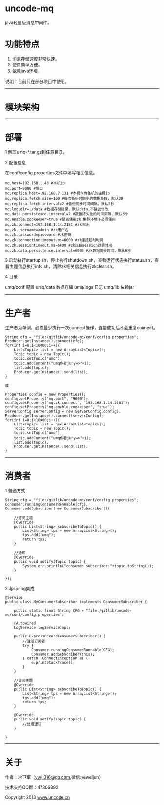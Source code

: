 # uncode-mq

java轻量级消息中间件。



# 功能特点

1. 消息存储速度非常快速。
2. 使用简单方便。
3. 依赖java环境。

说明：目前只在部分项目中使用。

------------------------------------------------------------------------

# 模块架构




------------------------------------------------------------------------

# 部署

1 解压umq-*.tar.gz到任意目录。

2 配置信息

  在conf/config.properties文件中填写相关信息。
  
	mq.host=192.168.1.43 #本机ip
	mq.port=9000 #端口
	mq.replica.host=192.168.7.131 #本机作为备机的主机ip
	mq.replica.fetch.size=100 #每次备份时同步的数据条数，默认30
	mq.replica.fetch.interval=2 #备份同步时间间隔，默认2秒
	mq.log.dir=./data #数据存储目录，默认data,不建议修改
	mq.data.persistence.interval=2 #数据持久化的时间间隔，默认2秒
	mq.enable.zookeeper=true #是否使用zk,集群环境下必须使用
	mq.zk.connect=192.168.1.14:2181 #zk地址
	mq.zk.username=admin #zk用户名
	mq.zk.password=password #zk密码
	mq.zk.connectiontimeout.ms=6000 #zk连接超时时间
	mq.zk.sessiontimeout.ms=6000 #zk连接session过期时间
	mq.zk.data.persistence.interval=6000 #zk数据同步时间，默认6秒

3 启动执行startup.sh，停止执行shutdown.sh，查看运行状态执行status.sh，查看主题信息执行info.sh，清除zk相关信息执行zkclear.sh。

4 目录

  umq/conf 配置
  umq/data 数据存储
  umq/logs 日志
  umq/lib 依赖jar
  
------------------------------------------------------------------------	
  
# 生产者

生产者为单例，必须最少执行一次connect操作，连接成功后不会重复connect。

	String cfg = "file:/gitlib/uncode-mq/conf/config.properties";
	Producer.getInstance().connect(cfg);
	for(int i=0;i<10000;i++){
		List<Topic> list = new ArrayList<Topic>();
		Topic topic = new Topic();
		topic.setTopic("umq");
		topic.addContent("umq作者juny=>"+i);
		list.add(topic);
		Producer.getInstance().send(list);
	}
	
	或
	
	Properties config = new Properties();
	config.setProperty("mq.port", "9000");
	config.setProperty("mq.zk.connect", "192.168.1.14:2181");
	config.setProperty("mq.enable.zookeeper", "true");
	ServerConfig serverConfig = new ServerConfig(config);
	Producer.getInstance().connect(serverConfig);
	for(int i=0;i<10000;i++){
		List<Topic> list = new ArrayList<Topic>();
		Topic topic = new Topic();
		topic.setTopic("umq");
		topic.addContent("umq作者juny=>"+i);
		list.add(topic);
		Producer.getInstance().send(list);
	}
------------------------------------------------------------------------	

# 消费者

1 普通方式

	String cfg = "file:/gitlib/uncode-mq/conf/config.properties";
	Consumer.runningConsumerRunnable(cfg);
	Consumer.addSubscriber(new ConsumerSubscriber(){
	
		//订阅主题
		@Override
		public List<String> subscribeToTopic() {
			List<String> tps = new ArrayList<String>();
			tps.add("umq");
			return tps;
		}
		
		//通知
		@Override
		public void notify(Topic topic) {
			System.err.println("consumer subscriber:"+topic.toString());
		}
		
	});
	
2 与spring集成

	@Service
	public class MyConsumerSubscriber implements ConsumerSubscriber {
	
		public static final String CFG = "file:/gitlib/uncode-mq/conf/config.properties";
	
		@Autowired
		LogService logServiceImpl;
		
		public ExpressRecordConsumerSubscriber() {
			//注册订阅者
			try {
				Consumer.runningConsumerRunnable(CFG);
				Consumer.addSubscriber(this);
			} catch (ConnectException e) {
				e.printStackTrace();
			}
		}

		//订阅主题
		@Override
		public List<String> subscribeToTopic() {
			List<String> tps = new ArrayList<String>();
			tps.add("umq");
			return tps;
		}

		@Override
		public void notify(Topic topic) {
			//处理逻辑
		}
		
	}
	
------------------------------------------------------------------------	


# 关于

作者：冶卫军（ywj_316@qq.com,微信:yeweijun）

技术支持QQ群：47306892

Copyright 2013 www.uncode.cn